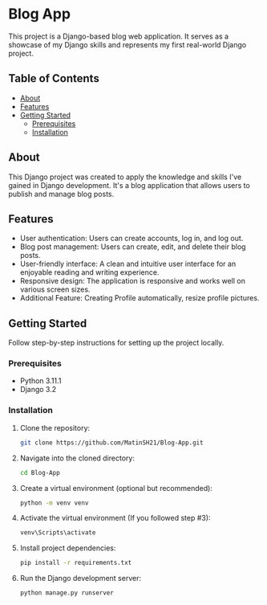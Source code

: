 # Blog App

This project is a Django-based blog web application. It serves as a showcase of my Django skills and represents my first
real-world Django project.

## Table of Contents
- [About](#about)
- [Features](#features)
- [Getting Started](#getting-started)
  - [Prerequisites](#prerequisites)
  - [Installation](#installation)

## About

This Django project was created to apply the knowledge and skills I've gained in Django development. It's a blog 
application that allows users to publish and manage blog posts.

## Features

- User authentication: Users can create accounts, log in, and log out.
- Blog post management: Users can create, edit, and delete their blog posts.
- User-friendly interface: A clean and intuitive user interface for an enjoyable reading and writing experience.
- Responsive design: The application is responsive and works well on various screen sizes.
- Additional Feature: Creating Profile automatically, resize profile pictures.

## Getting Started

Follow step-by-step instructions for setting up the project locally.

### Prerequisites
- Python 3.11.1
- Django 3.2

### Installation 

1. Clone the repository:
   ```sh
   git clone https://github.com/MatinSH21/Blog-App.git
2. Navigate into the cloned directory:
    ```sh
   cd Blog-App
3. Create a virtual environment (optional but recommended):
    ```sh
   python -m venv venv
4. Activate the virtual environment (If you followed step #3):
    ```sh
   venv\Scripts\activate
5. Install project dependencies: 
    ```sh
   pip install -r requirements.txt
6. Run the Django development server:
    ```sh
   python manage.py runserver
